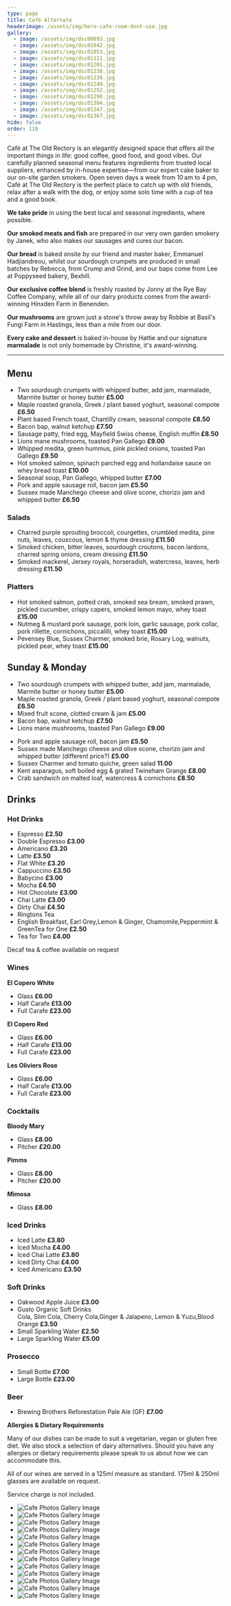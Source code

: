 ```yaml
---
type: page
title: Café Alternate
headerimage: /assets/img/hero-cafe-room-dont-use.jpg
gallery:
  - image: /assets/img/dsc00893.jpg
  - image: /assets/img/dsc01042.jpg
  - image: /assets/img/dsc01053.jpg
  - image: /assets/img/dsc01111.jpg
  - image: /assets/img/dsc01201.jpg
  - image: /assets/img/dsc01238.jpg
  - image: /assets/img/dsc01239.jpg
  - image: /assets/img/dsc01249.jpg
  - image: /assets/img/dsc01252.jpg
  - image: /assets/img/dsc01290.jpg
  - image: /assets/img/dsc01304.jpg
  - image: /assets/img/dsc01347.jpg
  - image: /assets/img/dsc01367.jpg
hide: false
order: 110
---
```

<div>

Café at The Old Rectory is an elegantly designed space that offers all the important things in life: good coffee, good food, and good vibes. Our carefully planned seasonal menu features ingredients from trusted local suppliers, enhanced by in-house expertise—from our expert cake baker to our on-site garden smokers. Open seven days a week from 10 am to 4 pm, Café at The Old Rectory is the perfect place to catch up with old friends, relax after a walk with the dog, or enjoy some solo time with a cup of tea and a good book.

**We take pride** in using the best local and seasonal ingredients, where possible.

**Our smoked meats and fish** are prepared in our very own garden smokery by Janek, who also makes our sausages and cures our bacon.

**Our bread** is baked onsite by our friend and master baker, Emmanuel Hadjiandreou, whilst our sourdough crumpets are produced in small batches by Rebecca, from Crump and Grind, and our baps come from Lee at Poppyseed bakery, Bexhill.

**Our exclusive coffee blend** is freshly roasted by Jonny at the Rye Bay Coffee Company, while all of our dairy products comes from the award-winning Hinxden Farm in Benenden.

**Our mushrooms** are grown just a stone's throw away by Robbie at Basil's Fungi Farm in Hastings, less than a mile from our door.

**Every cake and dessert** is baked in-house by Hattie and our signature **marmalade** is not only homemade by Christine, it's award-winning.

<hr/>

## Menu

<div class="menu">
<div class="menu-col">

* Two sourdough crumpets with whipped butter, add jam, marmalade, Marmite butter or honey butter **£5.00**
* Maple roasted granola, Greek / plant based yoghurt, seasonal compote **£6.50**
* Plant based French toast, Chantilly cream, seasonal compote **£8.50**
* Bacon bap, walnut ketchup **£7.50**
* Sausage patty, fried egg, Mayfield Swiss cheese, English muffin **£8.50**
* Lions mane mushrooms, toasted Pan Gallego **£9.00**
* Whipped medita, green hummus, pink pickled onions, toasted Pan Gallego **£9.50**
* Hot smoked salmon, spinach parched egg and hollandaise sauce on whey bread toast **£10.00**
* Seasonal soup, Pan Gallego, whipped butter **£7.00**
* Pork and apple sausage roll, bacon jam **£5.50**
* Sussex made Manchego cheese and olive scone, chorizo jam and whipped butter **£6.50**

</div>
<div class="menu-col">

### Salads

* Charred purple sprouting broccoli, courgettes, crumbled medita, pine nuts, leaves, couscous, lemon & thyme dressing **£11.50**
* Smoked chicken, bitter leaves, sourdough croutons, bacon lardons, charred spring onions, cream dressing **£11.50**
* Smoked mackerel, Jersey royals, horseradish, watercress, leaves, herb dressing **£11.50**

### Platters

* Hot smoked salmon, potted crab, smoked sea bream, smoked prawn, pickled cucumber, crispy capers, smoked lemon mayo, whey toast **£15.00**
* Nutmeg & mustard pork sausage, pork loin, garlic sausage, pork collar, pork rillette, cornichons, piccalilli, whey toast **£15.00**
* Pevensey Blue, Sussex Charmer, smoked brie, Rosary Log, walnuts, pickled pear, whey toast **£15.00**

</div>
</div>

## Sunday & Monday

<div class="menu">
<div class="menu-col">

* Two sourdough crumpets with whipped butter, add jam, marmalade, Marmite butter or honey butter **£5.00**
* Maple roasted granola, Greek / plant based yoghurt, seasonal compote **£6.50**
* Mixed fruit scone, clotted cream & jam **£5.00**
* Bacon bap, walnut ketchup **£7.50**
* Lions mane mushrooms, toasted Pan Gallego **£9.00**

</div>
<div class="menu-col">

* Pork and apple sausage roll, bacon jam **£5.50**
* Sussex made Manchego cheese and olive scone, chorizo jam and whipped butter (different price?) **£5.00**
* Sussex Charmer and tomato quiche, green salad **11.00**
* Kent asparagus, soft boiled egg & grated Twineham Grange **£8.00**
* Crab sandwich on malted loaf, watercress & cornichons **£8.50**

</div>
</div>

## Drinks

<div class="menu">
<div class="menu-col">

### Hot Drinks

* Espresso **£2.50**
* Double Espresso **£3.00**
* Americano **£3.20**
* Latte **£3.50**
* Flat White **£3.20**
* Cappuccino **£3.50**
* Babycino **£3.00**
* Mocha **£4.50**
* Hot Chocolate **£3.00**
* Chai Latte **£3.00**
* Dirty Chai **£4.50**
* Ringtons Tea
* English Breakfast, Earl Grey,Lemon & Ginger, Chamomile,Peppermint & GreenTea for One **£2.50**
* Tea for Two **£4.00**

Decaf tea & coffee available on request

### Wines

**El Copero White**

* Glass **£6.00**
* Half Carafe **£13.00**
* Full Carafe **£23.00**

**El Copero Red**

* Glass **£6.00**
* Half Carafe **£13.00**
* Full Carafe **£23.00**

**Les Oliviers Rose**

* Glass **£6.00**
* Half Carafe **£13.00**
* Full Carafe **£23.00**

### Cocktails

**Bloody Mary**

* Glass **£8.00**
* Pitcher **£20.00**

**Pimms**

* Glass **£8.00**
* Pitcher **£20.00**

**Mimosa**

* Glass **£8.00**

</div>
<div class="menu-col">

### Iced Drinks

* Iced Latte **£3.80**
* Iced Mocha **£4.00**
* Iced Chai Latte **£3.80**
* Iced Dirty Chai **£4.00**
* Iced Americano **£3.50**

### Soft Drinks

* Oakwood Apple Juice **£3.00**
* Gusto Organic Soft Drinks\
  Cola, Slim Cola, Cherry Cola,Ginger & Jalapeno, Lemon & Yuzu,Blood Orange **£3.50**
* Small Sparkling Water **£2.50**
* Large Sparkling Water **£5.00**

### Prosecco

* Small Bottle **£7.00**
* Large Bottle **£23.00**

### Beer

* Brewing Brothers Reforestation Pale Ale (GF) **£7.00**

</div>
</div>

<div class="menu-text">

**Allergies & Dietary Requirements**

Many of our dishes can be made to suit a vegetarian, vegan or gluten free diet. We also stock a selection of dairy alternatives. Should you have any allergies or dietary requirements please speak to us about how we can accommodate this.

All of our wines are served in a 125ml measure as standard. 175ml & 250ml glasses are available on request. 

Service charge is not included.

</div>
</div>
<div>

<ul>

<li class="swiper-slide swiper-slide-active" style="width: 800px; margin-right: 10px;" role="group" aria-label="1 / 13" data-swiper-slide-index="0"><img src="/assets/img/dsc00893.jpg" alt="Cafe Photos Gallery Image"></li><li class="swiper-slide swiper-slide-next" style="width: 800px; margin-right: 10px;" role="group" aria-label="2 / 13" data-swiper-slide-index="1"><img src="/assets/img/dsc01042.jpg" alt="Cafe Photos Gallery Image"></li><li class="swiper-slide" style="width: 800px; margin-right: 10px;" role="group" aria-label="3 / 13" data-swiper-slide-index="2"><img src="/assets/img/dsc01053.jpg" alt="Cafe Photos Gallery Image"></li><li class="swiper-slide" style="width: 800px; margin-right: 10px;" role="group" aria-label="4 / 13" data-swiper-slide-index="3"><img src="/assets/img/dsc01111.jpg" alt="Cafe Photos Gallery Image"></li><li class="swiper-slide" style="width: 800px; margin-right: 10px;" role="group" aria-label="5 / 13" data-swiper-slide-index="4"><img src="/assets/img/dsc01201.jpg" alt="Cafe Photos Gallery Image"></li><li class="swiper-slide" style="width: 800px; margin-right: 10px;" role="group" aria-label="6 / 13" data-swiper-slide-index="5"><img src="/assets/img/dsc01238.jpg" alt="Cafe Photos Gallery Image"></li><li class="swiper-slide" style="width: 800px; margin-right: 10px;" role="group" aria-label="7 / 13" data-swiper-slide-index="6"><img src="/assets/img/dsc01239.jpg" alt="Cafe Photos Gallery Image"></li><li class="swiper-slide" style="width: 800px; margin-right: 10px;" role="group" aria-label="8 / 13" data-swiper-slide-index="7"><img src="/assets/img/dsc01249.jpg" alt="Cafe Photos Gallery Image"></li><li class="swiper-slide" style="width: 800px; margin-right: 10px;" role="group" aria-label="9 / 13" data-swiper-slide-index="8"><img src="/assets/img/dsc01252.jpg" alt="Cafe Photos Gallery Image"></li><li class="swiper-slide" style="width: 800px; margin-right: 10px;" role="group" aria-label="10 / 13" data-swiper-slide-index="9"><img src="/assets/img/dsc01290.jpg" alt="Cafe Photos Gallery Image"></li><li class="swiper-slide" style="width: 800px; margin-right: 10px;" role="group" aria-label="11 / 13" data-swiper-slide-index="10"><img src="/assets/img/dsc01304.jpg" alt="Cafe Photos Gallery Image"></li><li class="swiper-slide" style="width: 800px; margin-right: 10px;" role="group" aria-label="12 / 13" data-swiper-slide-index="11"><img src="/assets/img/dsc01347.jpg" alt="Cafe Photos Gallery Image"></li><li class="swiper-slide" style="width: 800px; margin-right: 10px;" role="group" aria-label="13 / 13" data-swiper-slide-index="12"><img src="/assets/img/dsc01367.jpg" alt="Cafe Photos Gallery Image"></li>

</ul>

</div>
